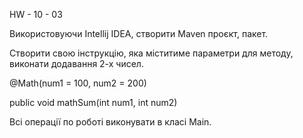 HW - 10 - 03

Використовуючи Intellij IDEA, створити Maven проєкт, пакет.

Створити свою інструкцію, яка міститиме параметри для методу, виконати додавання 2-х чисел.

@Math(num1 = 100, num2 = 200)

public void mathSum(int num1, int num2)

Всі операції по роботі виконувати в класі Main.
